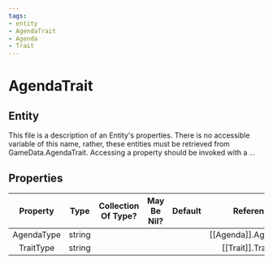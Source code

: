 ```yaml
---
tags:
- entity
- AgendaTrait
- Agenda
- Trait
---
```

# AgendaTrait
## Entity
This file is a description of an Entity's properties. There is no accessible variable of this name, rather, these entities must be retrieved from GameData.AgendaTrait. Accessing a property should be invoked with a `.`.
## Properties
|	Property	|	Type	|	Collection Of Type?	|	May Be Nil?	|	Default	|	References	|	Key	|	Notes	|
|	:-:	|	:-:	|	:-:	|	:-:	|	:-:	|	:-:	|	:-:	|	-:	|
|	AgendaType	|	string	|		|		|		|	[[Agenda]].AgendaType	|		|	|
|	TraitType	|	string	|		|		|		|	[[Trait]].TraitType	|		|	|
